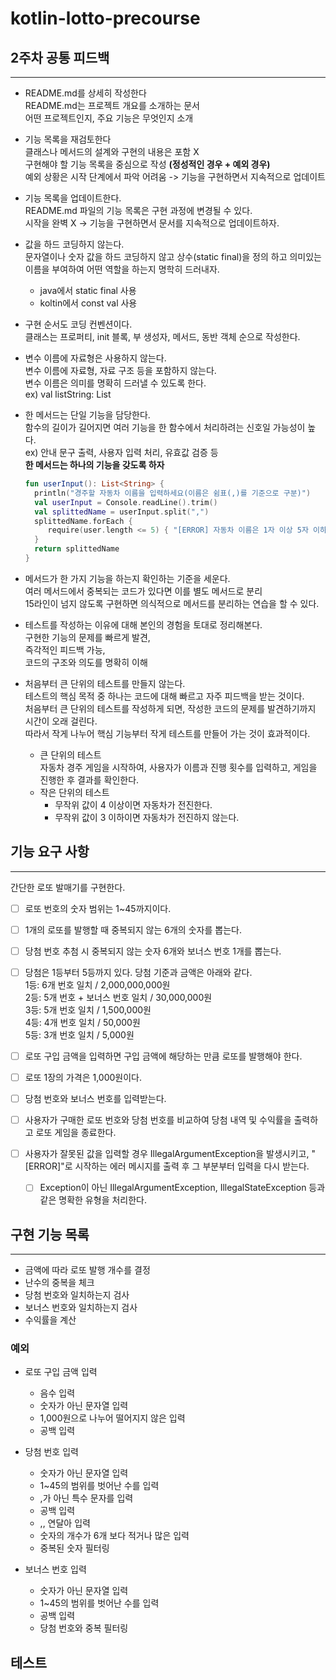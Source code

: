 # kotlin-lotto-precourse

## 2주차 공통 피드백

---

- README.md를 상세히 작성한다  
  README.md는 프로젝트 개요를 소개하는 문서  
  어떤 프로젝트인지, 주요 기능은 무엇인지 소개


- 기능 목록을 재검토한다  
  클래스나 메서드의 설계와 구현의 내용은 포함 X  
  구현해야 할 기능 목록을 중심으로 작성 **(정성적인 경우 + 예외 경우)**  
  예외 상황은 시작 단계에서 파악 어려움 -> 기능을 구현하면서 지속적으로 업데이트


- 기능 목록을 업데이트한다.  
  README.md 파일의 기능 목록은 구현 과정에 변경될 수 있다.  
  시작을 완벽 X -> 기능을 구현하면서 문서를 지속적으로 업데이트하자.


- 값을 하드 코딩하지 않는다.  
  문자열이나 숫자 값을 하드 코딩하지 않고 상수(static final)을 정의 하고 의미있는 이름을 부여하여 어떤 역할을 하는지 명학히 드러내자.
    - java에서 static final 사용
    - koltin에서 const val 사용
  

- 구현 순서도 코딩 컨벤션이다.  
  클래스는 프로퍼티, init 블록, 부 생성자, 메서드, 동반 객체 순으로 작성한다.


- 변수 이름에 자료형은 사용하지 않는다.  
  변수 이름에 자료형, 자료 구조 등을 포함하지 않는다.  
  변수 이름은 의미를 명확히 드러낼 수 있도록 한다.  
  ex) val listString: List<String>


- 한 메서드는 단일 기능을 담당한다.  
  함수의 길이가 길어지면 여러 기능을 한 함수에서 처리하려는 신호일 가능성이 높다.  
  ex) 안내 문구 출력, 사용자 입력 처리, 유효값 검증 등  
  **한 메서드는 하나의 기능을 갖도록 하자**
  ```kotlin
  fun userInput(): List<String> {
    println("경주할 자동차 이름을 입력하세요(이름은 쉼표(,)를 기준으로 구분)")
    val userInput = Console.readLine().trim()
    val splittedName = userInput.split(",")
    splittedName.forEach {
       require(user.length <= 5) { "[ERROR] 자동차 이름은 1자 이상 5자 이하만 가능합니다." }
    }
    return splittedName
  }
  ```  

- 메서드가 한 가지 기능을 하는지 확인하는 기준을 세운다.  
  여러 메서드에서 중복되는 코드가 있다면 이를 별도 메서드로 분리  
  15라인이 넘지 않도록 구현하면 의식적으로 메서드를 분리하는 연습을 할 수 있다.


- 테스트를 작성하는 이유에 대해 본인의 경험을 토대로 정리해본다.  
  구현한 기능의 문제를 빠르게 발견,  
  즉각적인 피드백 가능,  
  코드의 구조와 의도를 명확히 이해


- 처음부터 큰 단위의 테스트를 만들지 않는다.  
  테스트의 핵심 목적 중 하나는 코드에 대해 빠르고 자주 피드백을 받는 것이다.  
  처음부터 큰 단위의 테스트를 작성하게 되면, 작성한 코드의 문제를 발견하기까지 시간이 오래 걸린다.  
  따라서 작게 나누어 핵심 기능부터 작게 테스트를 만들어 가는 것이 효과적이다.
    - 큰 단위의 테스트  
      자동차 경주 게임을 시작하여, 사용자가 이름과 진행 횟수를 입력하고, 게임을 진행한 후 결과를 확인한다.
    - 작은 단위의 테스트
        - 무작위 값이 4 이상이면 자동차가 전진한다.
        - 무작위 값이 3 이하이면 자동차가 전진하지 않는다.

## 기능 요구 사항

---

간단한 로또 발매기를 구현한다.

- [ ] 로또 번호의 숫자 범위는 1~45까지이다.
- [ ] 1개의 로또를 발행할 때 중복되지 않는 6개의 숫자를 뽑는다.
- [ ] 당첨 번호 추첨 시 중복되지 않는 숫자 6개와 보너스 번호 1개를 뽑는다.
- [ ] 당첨은 1등부터 5등까지 있다. 당첨 기준과 금액은 아래와 같다.  
  1등: 6개 번호 일치 / 2,000,000,000원  
  2등: 5개 번호 + 보너스 번호 일치 / 30,000,000원  
  3등: 5개 번호 일치 / 1,500,000원  
  4등: 4개 번호 일치 / 50,000원  
  5등: 3개 번호 일치 / 5,000원

- [ ] 로또 구입 금액을 입력하면 구입 금액에 해당하는 만큼 로또를 발행해야 한다.
- [ ] 로또 1장의 가격은 1,000원이다.
- [ ] 당첨 번호와 보너스 번호를 입력받는다.
- [ ] 사용자가 구매한 로또 번호와 당첨 번호를 비교하여 당첨 내역 및 수익률을 출력하고 로또 게임을 종료한다.
- [ ] 사용자가 잘못된 값을 입력할 경우 IllegalArgumentException을 발생시키고, "[ERROR]"로 시작하는 에러 메시지를 출력 후 그 부분부터 입력을 다시
  받는다.
    - [ ] Exception이 아닌 IllegalArgumentException, IllegalStateException 등과 같은 명확한 유형을 처리한다.

## 구현 기능 목록

---
- 금액에 따라 로또 발행 개수를 결정
- 난수의 중복을 체크
- 당첨 번호와 일치하는지 검사
- 보너스 번호와 일치하는지 검사
- 수익률을 계산

### 예외
- 로또 구입 금액 입력  
  - 음수 입력  
  - 숫자가 아닌 문자열 입력  
  - 1,000원으로 나누어 떨어지지 않은 입력
  - 공백 입력


- 당첨 번호 입력
  - 숫자가 아닌 문자열 입력
  - 1~45의 범위를 벗어난 수를 입력  
  - ,가 아닌 특수 문자를 입력
  - 공백 입력
  - ,, 연달아 입력
  - 숫자의 개수가 6개 보다 적거나 많은 입력
  - 중복된 숫자 필터링
  

- 보너스 번호 입력
  - 숫자가 아닌 문자열 입력
  - 1~45의 범위를 벗어난 수를 입력
  - 공백 입력
  - 당첨 번호와 중복 필터링

## 테스트